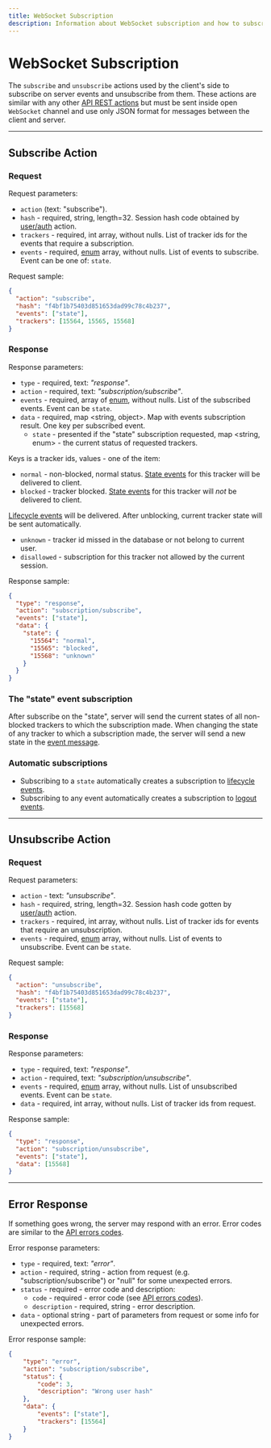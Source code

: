 ```yaml
---
title: WebSocket Subscription
description: Information about WebSocket subscription and how to subscribe to every type of event.
---
```


# WebSocket Subscription

The `subscribe` and `unsubscribe` actions used by the client's side to subscribe on server 
events and unsubscribe from them. 
These actions are similar with any other [API REST actions](../getting-started.md) 
but must be sent inside open `WebSocket` channel and use only JSON format for messages between the client and server.

<hr>

## Subscribe Action

### Request

Request parameters:

* `action` (text: "subscribe").
* `hash` - required, string, length=32. Session hash code obtained by [user/auth](../resources/commons/user/index.md#auth) action.
* `trackers` - required, int array, without nulls. List of tracker ids for the events that require a subscription.
* `events` - required, [enum](../getting-started.md#data-types) array, without nulls. List of events to subscribe. Event can be one of: `state`.

Request sample:

```json
{
  "action": "subscribe",
  "hash": "f4bf1b75403d851653dad99c78c4b237",
  "events": ["state"],
  "trackers": [15564, 15565, 15568]
}
```

### Response

Response parameters:

* `type` - required, text: _"response"_.
* `action` - required, text: _"subscription/subscribe"_.
* `events` - required, array of [enum](../getting-started.md#data-types), without nulls. List of the subscribed events. Event can be `state`.
* `data` - required, map <string, object>. Map with events subscription result. One key per subscribed event.
  * `state` - presented if the "state" subscription requested, map <string, enum> - the current status of requested trackers.

Keys is a tracker ids, values - one of the item:

* `normal` - non-blocked, normal status. [State events](./events.md#state-event) for this
  tracker will be delivered to client.
* `blocked` - tracker blocked. [State events](./events.md#state-event) for this tracker 
  will *not* be delivered to client. 

[Lifecycle events](./events.md#lifecycle-event) will be delivered. After unblocking, 
current tracker state will be sent automatically.

* `unknown` - tracker id missed in the database or not belong to current user.  
* `disallowed` - subscription for this tracker not allowed by the current session.

Response sample:

```json
{
  "type": "response",
  "action": "subscription/subscribe",
  "events": ["state"],
  "data": {
    "state": {
      "15564": "normal",
      "15565": "blocked",
      "15568": "unknown"
    }
  }
}
```

### The "state" event subscription

After subscribe on the "state", server will send the current states of all non-blocked trackers to 
which the subscription made.
When changing the state of any tracker to which a subscription made, the server will 
send a new state in the [event message](./events.md#state-event).

### Automatic subscriptions

- Subscribing to a `state` automatically creates a subscription to [lifecycle events](./events.md#state-event).
- Subscribing to any event automatically creates a subscription to [logout events](./events.md#logout-event).

<hr>

## Unsubscribe Action

### Request

Request parameters:

* `action` - text: _"unsubscribe"_.
* `hash` - required, string, length=32. Session hash code gotten by [user/auth](../resources/commons/user/index.md#auth) action.
* `trackers` - required, int array, without nulls. List of tracker ids for events that require an unsubscription.
* `events` - required, [enum](../getting-started.md#data-types) array, without nulls. List of events to unsubscribe. Event can be `state`.

Request sample:

```json
{
  "action": "unsubscribe",
  "hash": "f4bf1b75403d851653dad99c78c4b237",
  "events": ["state"],
  "trackers": [15568]
}
```

### Response

Response parameters:

* `type` - required, text: _"response"_.
* `action` - required, text: _"subscription/unsubscribe"_.
* `events` - required, [enum](../getting-started.md#data-types) array, without nulls. List of unsubscribed events. Event can be `state`.
* `data` - required, int array, without nulls. List of tracker ids from request.

Response sample:

```json
{
  "type": "response",
  "action": "subscription/unsubscribe",
  "events": ["state"],
  "data": [15568]
}
```

<hr>

## Error Response

If something goes wrong, the server may respond with an error.
Error codes are similar to the [API errors codes](../getting-started.md#error-codes).

Error response parameters:

* `type` - required, text: _"error"_.
* `action` - required, string - action from request (e.g. "subscription/subscribe") or "null" for some unexpected errors.
* `status` - required - error code and description:
  * `code` - required - error code (see [API errors codes](../getting-started.md#error-codes)).
  * `description` - required, string - error description.
* `data` - optional string - part of parameters from request or some info for unexpected errors.

Error response sample:

```json
{
    "type": "error",
    "action": "subscription/subscribe",
    "status": {
        "code": 3,
        "description": "Wrong user hash"
    },
    "data": {
        "events": ["state"],
        "trackers": [15564]
    }
}
```